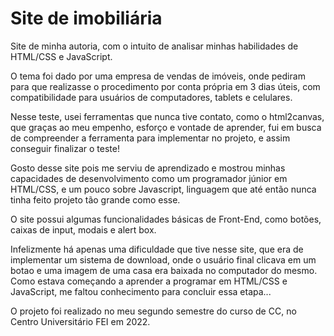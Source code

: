 # Site de imobiliária
Site de minha autoria, com o intuito de analisar minhas habilidades de HTML/CSS e JavaScript. 

O tema foi dado por uma empresa de vendas de imóveis, onde pediram para que realizasse o procedimento por conta própria em 3 dias úteis, com compatibilidade para usuários de computadores, tablets e celulares.

Nesse teste, usei ferramentas que nunca tive contato, como o html2canvas, que graças ao meu empenho, esforço e vontade de aprender, fui em busca de compreender a ferramenta para implementar no projeto, e assim conseguir finalizar o teste!

Gosto desse site pois me serviu de aprendizado e mostrou minhas capacidades de desenvolvimento como um programador júnior em HTML/CSS, e um pouco sobre Javascript, linguagem que até então nunca tinha feito projeto tão grande como esse.

O site possui algumas funcionalidades básicas de Front-End, como botões, caixas de input, modais e alert box.

Infelizmente há apenas uma dificuldade que tive nesse site, que era de implementar um sistema de download, onde o usuário final clicava em um botao e uma imagem de uma casa era baixada no computador do mesmo. Como estava começando a aprender a programar em HTML/CSS e JavaScript, me faltou conhecimento para concluir essa etapa...

O projeto foi realizado no meu segundo semestre do curso de CC, no Centro Universitário FEI em 2022.
